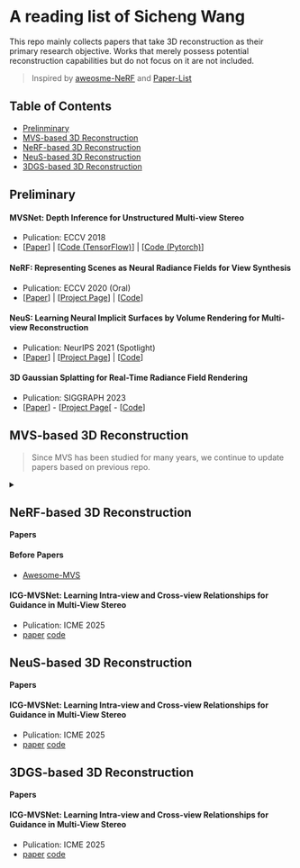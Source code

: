 # A reading list of Sicheng Wang

This repo mainly collects papers that take 3D reconstruction as their primary research objective. Works that merely possess potential reconstruction capabilities but do not focus on it are not included.

> Inspired by [aweosme-NeRF](https://github.com/awesome-NeRF/awesome-NeRF) and [Paper-List](https://github.com/YanjieZe/Paper-List?tab=readme-ov-file)


## Table of Contents
- [Prelinminary](#preliminary)
- [MVS-based 3D Reconstruction](#mvs-based-3d-reconstruction)
- [NeRF-based 3D Reconstruction](#nerf-based-3d-reconstruction)
- [NeuS-based 3D Reconstruction](#neus-based-3d-reconstruction)
- [3DGS-based 3D Reconstruction](#3dgs-based-3d-reconstruction)


## Preliminary
<summary><b></b></summary>

#### MVSNet: Depth Inference for Unstructured Multi-view Stereo  
- Pulication: ECCV 2018
- [[Paper](https://arxiv.org/pdf/1804.02505)] | [[Code (TensorFlow)](https://github.com/YoYo000/MVSNet)] | [[Code (Pytorch)](https://github.com/xy-guo/MVSNet_pytorch)]
  
#### NeRF: Representing Scenes as Neural Radiance Fields for View Synthesis
- Pulication: ECCV 2020 (Oral)
- [[Paper]([https://arxiv.org/pdf/1804.02505](https://arxiv.org/pdf/2003.08934))] | [[Project Page](https://www.matthewtancik.com/nerf)] | [[Code](https://github.com/bmild/nerf)]

#### NeuS: Learning Neural Implicit Surfaces by Volume Rendering for Multi-view Reconstruction
- Pulication: NeurIPS 2021 (Spotlight)
- [[Paper](https://arxiv.org/pdf/2106.10689)] | [[Project Page](https://lingjie0206.github.io/papers/NeuS/)] | [[Code](https://github.com/Totoro97/NeuS)]

#### 3D Gaussian Splatting for Real-Time Radiance Field Rendering
- Pulication: SIGGRAPH 2023
- [[Paper](https://repo-sam.inria.fr/fungraph/3d-gaussian-splatting/3d_gaussian_splatting_high.pdf)] - [[Project Page](https://repo-sam.inria.fr/fungraph/3d-gaussian-splatting/)[ - [[Code](https://github.com/graphdeco-inria/gaussian-splatting)]
</details>

## MVS-based 3D Reconstruction
> Since MVS has been studied for many years, we continue to update papers based on previous repo.
<details>
<summary><b></b></summary>


#### Before Papers  
- [Awesome-MVS](https://github.com/walsvid/Awesome-MVS)

#### ICG-MVSNet: Learning Intra-view and Cross-view Relationships for Guidance in Multi-View Stereo
- Pulication: ICME 2025
- [paper](https://arxiv.org/pdf/2503.21525) [code](https://github.com/YuhsiHu/ICG-MVSNet)

</details>


## NeRF-based 3D Reconstruction

<summary><b>Papers</b></summary>

#### Before Papers  
- [Awesome-MVS](https://github.com/walsvid/Awesome-MVS)

#### ICG-MVSNet: Learning Intra-view and Cross-view Relationships for Guidance in Multi-View Stereo
- Pulication: ICME 2025
- [paper](https://arxiv.org/pdf/2503.21525) [code](https://github.com/YuhsiHu/ICG-MVSNet)

</details>

## NeuS-based 3D Reconstruction

<summary><b>Papers</b></summary>

#### ICG-MVSNet: Learning Intra-view and Cross-view Relationships for Guidance in Multi-View Stereo
- Pulication: ICME 2025
- [paper](https://arxiv.org/pdf/2503.21525) [code](https://github.com/YuhsiHu/ICG-MVSNet)

</details>

## 3DGS-based 3D Reconstruction

<summary><b>Papers</b></summary>

#### ICG-MVSNet: Learning Intra-view and Cross-view Relationships for Guidance in Multi-View Stereo
- Pulication: ICME 2025
- [paper](https://arxiv.org/pdf/2503.21525) [code](https://github.com/YuhsiHu/ICG-MVSNet)

</details>
